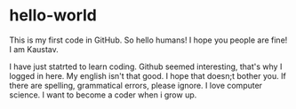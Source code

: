 # hello-world
This is my first code in GitHub.
So hello humans! I hope you people are fine!
I am Kaustav.

I have just statrted to learn coding. Github seemed interesting, that's why I logged in here. My english isn't that good. I hope that doesn;t bother you. If there are spelling, grammatical errors, please ignore. I love computer science. I want to become a coder when i grow up. 
